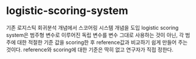 # logistic-scoring-system  
   
   기존 로지스틱 회귀분석 개념에서 스코어링 시스템 개념을 도입
      logistic scoring system은 범주형 변수로 이루어진 독립 변수를 변수 그대로 사용하는 것이 아닌, 각 범주에 대한 적절한 기준 값을 scoring한 후 reference값과
   비교하기 쉽게 만들어 주는 것이다. reference와 scoring에 대한 기준은 딱히 없고 연구자가 직접 정한다.
   
   
